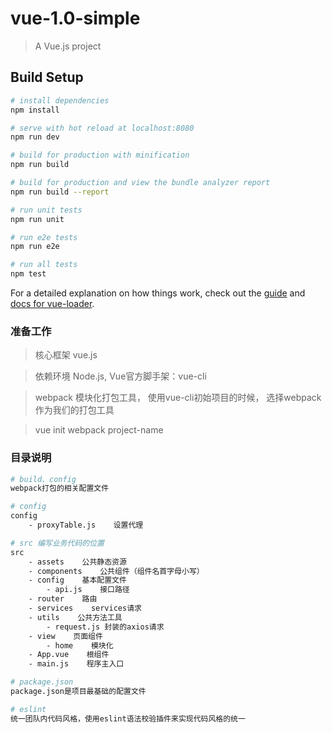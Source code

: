 # vue-1.0-simple

> A Vue.js project

## Build Setup

``` bash
# install dependencies
npm install

# serve with hot reload at localhost:8080
npm run dev

# build for production with minification
npm run build

# build for production and view the bundle analyzer report
npm run build --report

# run unit tests
npm run unit

# run e2e tests
npm run e2e

# run all tests
npm test
```

For a detailed explanation on how things work, check out the [guide](http://vuejs-templates.github.io/webpack/) and [docs for vue-loader](http://vuejs.github.io/vue-loader).

### 准备工作

> 核心框架 vue.js

> 依赖环境 Node.js, Vue官方脚手架：vue-cli

> webpack 模块化打包工具， 使用vue-cli初始项目的时候， 选择webpack作为我们的打包工具

> vue init webpack project-name

### 目录说明

``` bash
# build、config
webpack打包的相关配置文件

# config
config
    - proxyTable.js    设置代理

# src 编写业务代码的位置
src
    - assets    公共静态资源
    - components    公共组件（组件名首字母小写）
    - config    基本配置文件
        - api.js    接口路径
    - router    路由
    - services    services请求
    - utils    公共方法工具  
        - request.js 封装的axios请求
    - view    页面组件
        - home    模块化
    - App.vue    根组件
    - main.js    程序主入口

# package.json
package.json是项目最基础的配置文件

# eslint
统一团队内代码风格，使用eslint语法校验插件来实现代码风格的统一
```
